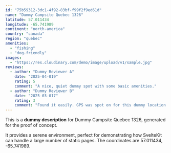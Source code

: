 ```yaml
---
id: "75b59312-3dc1-4f92-83bf-f99f2f9ed61d"
name: "Dummy Campsite Quebec 1326"
latitude: 57.011434
longitude: -65.741989
continent: "north-america"
country: "canada"
region: "quebec"
amenities:
  - "fishing"
  - "dog-friendly"
images:
  - "https://res.cloudinary.com/demo/image/upload/v1/sample.jpg"
reviews:
  - author: "Dummy Reviewer A"
    date: "2025-04-019"
    rating: 5
    comment: "A nice, quiet dummy spot with some basic amenities."
  - author: "Dummy Reviewer B"
    date: "2025-03-017"
    rating: 3
    comment: "Found it easily. GPS was spot on for this dummy location."
---
```


This is a **dummy description** for Dummy Campsite Quebec 1326, generated for the proof of concept.

It provides a serene environment, perfect for demonstrating how SvelteKit can handle a large number of static pages. The coordinates are 57.011434, -65.741989.
